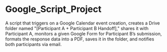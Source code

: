 # Google_Script_Project
A script that triggers on a Google Calendar event creation, creates a Drive folder named "[Participant A + Participant B Handoff]," shares it with Participant A, monitors a given Google Form for Participant B’s submission, formats the response data into a PDF, saves it in the folder, and notifies both participants via email.
